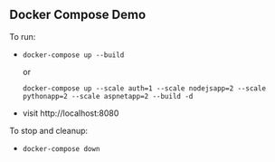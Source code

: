 ## Docker Compose Demo

To run:

* `docker-compose up --build`

  or

  `docker-compose up --scale auth=1 --scale nodejsapp=2 --scale pythonapp=2 --scale aspnetapp=2 --build -d`

* visit http://localhost:8080

To stop and cleanup:
* `docker-compose down`
